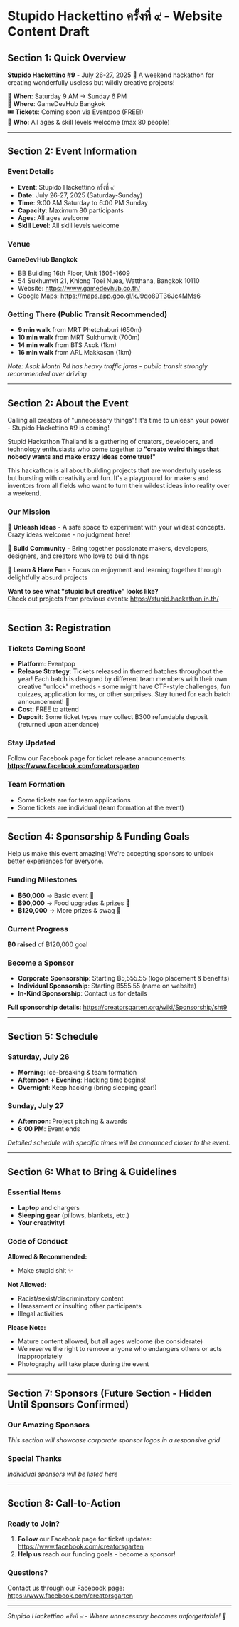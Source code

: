 # Stupido Hackettino ครั้งที่ ๙ - Website Content Draft

## Section 1: Quick Overview

**Stupido Hackettino #9** - July 26-27, 2025 🚀
A weekend hackathon for creating wonderfully useless but wildly creative projects!

📅 **When**: Saturday 9 AM → Sunday 6 PM  
📍 **Where**: GameDevHub Bangkok  
🎟️ **Tickets**: Coming soon via Eventpop (FREE!)  
👥 **Who**: All ages & skill levels welcome (max 80 people)

---

## Section 2: Event Information

### Event Details
- **Event**: Stupido Hackettino ครั้งที่ ๙
- **Date**: July 26-27, 2025 (Saturday-Sunday)  
- **Time**: 9:00 AM Saturday to 6:00 PM Sunday
- **Capacity**: Maximum 80 participants
- **Ages**: All ages welcome
- **Skill Level**: All skill levels welcome

### Venue
**GameDevHub Bangkok**
- BB Building 16th Floor, Unit 1605-1609
- 54 Sukhumvit 21, Khlong Toei Nuea, Watthana, Bangkok 10110
- Website: https://www.gamedevhub.co.th/
- Google Maps: https://maps.app.goo.gl/kJ9qo89T36Jc4MMs6

### Getting There (Public Transit Recommended)
- **9 min walk** from MRT Phetchaburi (650m)
- **10 min walk** from MRT Sukhumvit (700m)  
- **14 min walk** from BTS Asok (1km)
- **16 min walk** from ARL Makkasan (1km)

*Note: Asok Montri Rd has heavy traffic jams - public transit strongly recommended over driving*

---

## Section 2: About the Event

Calling all creators of "unnecessary things"! It's time to unleash your power - Stupido Hackettino #9 is coming!

Stupid Hackathon Thailand is a gathering of creators, developers, and technology enthusiasts who come together to **"create weird things that nobody wants and make crazy ideas come true!"**

This hackathon is all about building projects that are wonderfully useless but bursting with creativity and fun. It's a playground for makers and inventors from all fields who want to turn their wildest ideas into reality over a weekend.

### Our Mission

🚀 **Unleash Ideas** - A safe space to experiment with your wildest concepts. Crazy ideas welcome - no judgment here!

🤝 **Build Community** - Bring together passionate makers, developers, designers, and creators who love to build things

🎉 **Learn & Have Fun** - Focus on enjoyment and learning together through delightfully absurd projects

**Want to see what "stupid but creative" looks like?**  
Check out projects from previous events: https://stupid.hackathon.in.th/

---

## Section 3: Registration

### Tickets Coming Soon!
- **Platform**: Eventpop  
- **Release Strategy**: Tickets released in themed batches throughout the year! Each batch is designed by different team members with their own creative "unlock" methods - some might have CTF-style challenges, fun quizzes, application forms, or other surprises. Stay tuned for each batch announcement! 🎲
- **Cost**: FREE to attend
- **Deposit**: Some ticket types may collect ฿300 refundable deposit (returned upon attendance)

### Stay Updated
Follow our Facebook page for ticket release announcements:  
**https://www.facebook.com/creatorsgarten**

### Team Formation
- Some tickets are for team applications
- Some tickets are individual (team formation at the event)

---

## Section 4: Sponsorship & Funding Goals

Help us make this event amazing! We're accepting sponsors to unlock better experiences for everyone.

### Funding Milestones
- **฿60,000** → Basic event 🎯
- **฿90,000** → Food upgrades & prizes 🎯
- **฿120,000** → More prizes & swag 🎯

### Current Progress
**฿0 raised** of ฿120,000 goal

### Become a Sponsor
- **Corporate Sponsorship**: Starting ฿5,555.55 (logo placement & benefits)
- **Individual Sponsorship**: Starting ฿555.55 (name on website)
- **In-Kind Sponsorship**: Contact us for details

**Full sponsorship details**: https://creatorsgarten.org/wiki/Sponsorship/sht9

---

## Section 5: Schedule

### Saturday, July 26
- **Morning**: Ice-breaking & team formation
- **Afternoon + Evening**: Hacking time begins!
- **Overnight**: Keep hacking (bring sleeping gear!)

### Sunday, July 27  
- **Afternoon**: Project pitching & awards
- **6:00 PM**: Event ends

*Detailed schedule with specific times will be announced closer to the event.*


---

## Section 6: What to Bring & Guidelines

### Essential Items
- **Laptop** and chargers
- **Sleeping gear** (pillows, blankets, etc.)
- **Your creativity!**

### Code of Conduct

**Allowed & Recommended:**
- Make stupid shit ✨

**Not Allowed:**
- Racist/sexist/discriminatory content
- Harassment or insulting other participants  
- Illegal activities

**Please Note:**
- Mature content allowed, but all ages welcome (be considerate)
- We reserve the right to remove anyone who endangers others or acts inappropriately
- Photography will take place during the event


---

## Section 7: Sponsors (Future Section - Hidden Until Sponsors Confirmed)

### Our Amazing Sponsors
*This section will showcase corporate sponsor logos in a responsive grid*

### Special Thanks
*Individual sponsors will be listed here*

---

## Section 8: Call-to-Action

### Ready to Join?
1. **Follow** our Facebook page for ticket updates: https://www.facebook.com/creatorsgarten
2. **Help us** reach our funding goals - become a sponsor!

### Questions?
Contact us through our Facebook page: https://www.facebook.com/creatorsgarten

---

*Stupido Hackettino ครั้งที่ ๙ - Where unnecessary becomes unforgettable! 🚀*